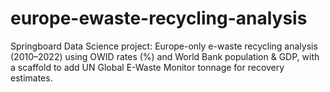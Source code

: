 # europe-ewaste-recycling-analysis
Springboard Data Science project: Europe-only e-waste recycling analysis (2010–2022) using OWID rates (%) and World Bank population & GDP, with a scaffold to add UN Global E-Waste Monitor tonnage for recovery estimates.
